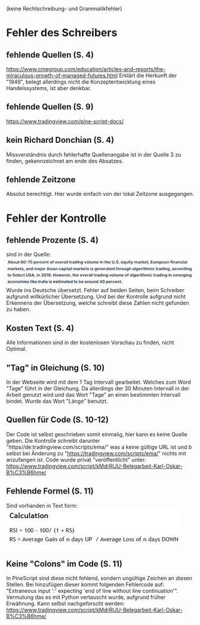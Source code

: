 (keine Rechtschreibung- und Grammatikfehler)
# Fehler des Schreibers

## fehlende Quellen (S. 4)
https://www.cmegroup.com/education/articles-and-reports/the-miraculous-growth-of-managed-futures.html
Erklärt die Herkunft der "1949", belegt allerdings nicht die Konzeptentwicklung eines Handelssystems, ist aber denkbar.
## fehlende Quellen (S. 9)
https://www.tradingview.com/pine-script-docs/

## kein Richard Donchian (S. 4)
Missverständnis durch fehlerhafte Quellenangabe ist in der Quelle 3 zu finden, gekennzeichnet am ende des Absatzes.

## fehlende Zeitzone
Absolut berechtigt. Hier wurde einfach von der lokal Zeitzone ausgegangen.

# Fehler der Kontrolle

## fehlende Prozente (S. 4)
sind in der Quelle:
![](WR/Belegarbeit/Kontrolle/fehlende%20Prozente.png)
Wurde ins Deutsche übersetzt. Fehler auf beiden Seiten, beim Schreiber aufgrund willkürlicher Übersetzung. Und bei der Kontrolle aufgrund nicht Erkennens der Übersetzung, welche schreibt diese Zahlen nicht gefunden zu haben.

## Kosten Text (S. 4)
Alle Informationen sind in der kostenlosen Vorschau zu finden, nicht Optimal.

## "Tag" in Gleichung (S. 10)
In der Webseite wird mit dem 1 Tag Intervall gearbeitet. Welches zum Word "Tage" führt in der Gleichung. Da allerdings der 30 Minuten Intervall in der Arbeit genutzt wird und das Wort "Tage" an einen bestimmten Intervall bindet. Wurde das Wort "Länge" benutzt.

## Quellen für Code (S. 10-12)
Der Code ist selbst geschrieben somit einmalig, hier kann es keine Quelle geben. Die Kontrolle schreibt darunter "https//de:tradingview.com/scripts/ema/" was a keine gültige URL ist und b selbst bei Änderung zu "https://tradingview.com/scripts/ema/" nichts mit anzufangen ist.
Code wurde privat "veröffentlicht" unter: https://www.tradingview.com/script/kMdrRIJU-Belegarbeit-Karl-Oskar-B%C3%B6hme/

## Fehlende Formel (S. 11)
Sind vorhanden in Text form:
![](WR/Belegarbeit/Kontrolle/fehlende%20Formeln.png)

## Keine "Colons" im Code (S. 11)
In PineScript sind diese nicht fehlend, sondern ungültige Zeichen an diesen Stellen. Bei hinzufügen dieser kommt folgenden Fehlercode auf: "Extraneous input ':' expecting 'end of line without line continuation'". Vermutung das es mit Python vertauscht wurde, aufgrund früher Erwähnung.
Kann selbst nachgeforscht werden: https://www.tradingview.com/script/kMdrRIJU-Belegarbeit-Karl-Oskar-B%C3%B6hme/

